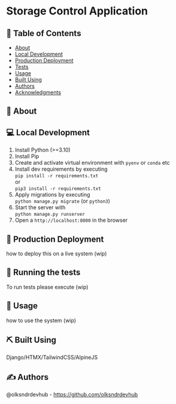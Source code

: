 # Storage Control Application

## 📝 Table of Contents

- [About](#🧐-about)
- [Local Development](#💻-local-development)
- [Production Deployment](#🚀-production-deployment)
- [Tests](#🔧-running-the-tests)
- [Usage](#🎈-usage)
- [Built Using](#⛏️-built-using)
- [Authors](#✍️-authors)
- [Acknowledgments](#🎉-acknowledgements)

## 🧐 About <a name = "about"></a>

## 💻 Local Development <a name = "local_development"></a>

1. Install Python (>=3.10)
2. Install Pip
3. Create and activate virtual environment with `pyenv` or `conda` etc
4. Install dev requirements by executing  
   `pip install -r requirements.txt`  
   or  
   `pip3 install -r requirements.txt`
5. Apply migrations by executing  
   `python manage.py migrate` (or `python3`)
6. Start the server with  
   `python manage.py runserver`
7. Open a `http://localhost:8000` in the browser

## 🚀 Production Deployment <a name = "deployment"></a>

how to deploy this on a live system (wip)

## 🔧 Running the tests <a name = "tests"></a>

To run tests please execute (wip)

## 🎈 Usage <a name = "usage"></a>

how to use the system (wip)

## ⛏️ Built Using <a name = "built_using"></a>

Django/HTMX/TailwindCSS/AlpineJS

## ✍️ Authors <a name = "authors"></a>

@olksndrdevhub - https://github.com/olksndrdevhub

